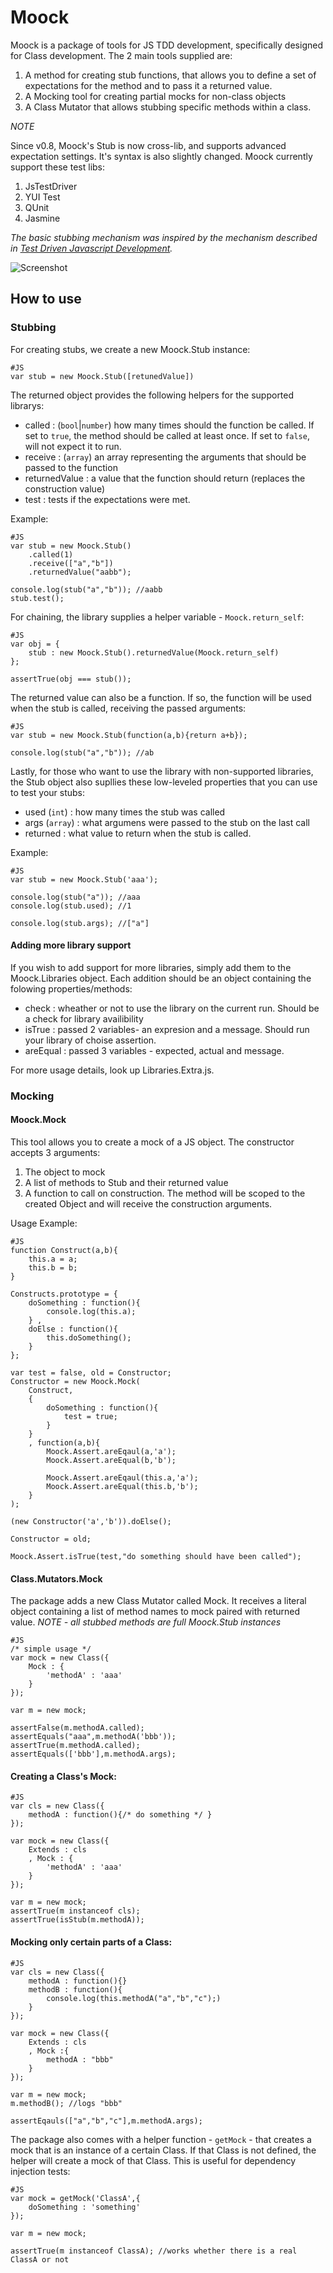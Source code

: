 Moock
===================
Moock is a package of tools for JS TDD development, specifically designed for Class development.
The 2 main tools supplied are:

1. A method for creating stub functions, that allows you to define a set of expectations for the method and to pass it a returned value. 
2. A Mocking tool for creating partial mocks for non-class objects
3. A Class Mutator that allows stubbing specific methods within a class.

*NOTE*

Since v0.8, Moock's Stub is now cross-lib, and supports advanced expectation settings. It's syntax is also slightly changed.
Moock currently support these test libs:

1. JsTestDriver
2. YUI Test
3. QUnit
4. Jasmine

*The basic stubbing mechanism was inspired by the mechanism described in [Test Driven Javascript Development](http://tddjs.com/).*

![Screenshot](https://github.com/arieh/Moock/raw/master/moock.png)

How to use
----------

### Stubbing

For creating stubs, we create a new Moock.Stub instance:

    #JS
    var stub = new Moock.Stub([retunedValue])

The returned object provides the following helpers for the supported librarys:

* called : (`bool`|`number`) how many times should the function be called. If set to `true`, the method should be called at least once. If set to `false`, will not expect it to run.
* receive : (`array`) an array representing the arguments that should be passed to the function
* returnedValue : a value that the function should return (replaces the construction value)
* test : tests if the expectations were met.

Example:
    
    #JS
    var stub = new Moock.Stub()
        .called(1)
        .receive(["a","b"])
        .returnedValue("aabb");
            
    console.log(stub("a","b")); //aabb
    stub.test();
    
For chaining, the library supplies a helper variable - `Moock.return_self`:

    #JS
    var obj = {
        stub : new Moock.Stub().returnedValue(Moock.return_self)
    };
     
    assertTrue(obj === stub());
         
The returned value can also be a function. If so, the function will be used when the stub is called, receiving the passed arguments:

    #JS
    var stub = new Moock.Stub(function(a,b){return a+b});
    
    console.log(stub("a","b")); //ab

Lastly, for those who want to use the library with non-supported libraries, the Stub object also supllies these low-leveled properties that you can use to test your stubs:

* used (`int`) : how many times the stub was called
* args (`array`) : what argumens were passed to the stub on the last call
* returned : what value to return when the stub is called.

Example:

    #JS
    var stub = new Moock.Stub('aaa');
        
    console.log(stub("a")); //aaa
    console.log(stub.used); //1
         
    console.log(stub.args); //["a"]

#### Adding more library support

If you wish to add support for more libraries, simply add them to the Moock.Libraries object. Each addition should be an object
containing the folowing properties/methods:

* check : wheather or not to use the library on the current run. Should be a check for library availibility
* isTrue : passed 2 variables- an expresion and a message. Should run your library of choise assertion.
* areEqual : passed 3 variables - expected, actual and message. 

For more usage details, look up Libraries.Extra.js. 


### Mocking

#### Moock.Mock

This tool allows you to create a mock of a JS object. 
The constructor accepts 3 arguments:

1. The object to mock
2. A list of methods to Stub and their returned value
3. A function to call on construction. The method will be scoped to the created Object and will receive the construction arguments.
	
Usage Example:

	#JS
	function Construct(a,b){
		this.a = a;
		this.b = b;
	}
	
	Constructs.prototype = {
		doSomething : function(){
			console.log(this.a);
		} , 
		doElse : function(){
			this.doSomething();
		}
	};
	
	var test = false, old = Constructor;
	Constructor = new Moock.Mock(
		Construct, 
		{	
			doSomething : function(){
				test = true;	
			}
		}
		, function(a,b){
			Moock.Assert.areEqaul(a,'a');
			Moock.Assert.areEqual(b,'b');
			
			Moock.Assert.areEqaul(this.a,'a');
			Moock.Assert.areEqual(this.b,'b');
		}
	);
	
	(new Constructor('a','b')).doElse();
	
	Constructor = old;
	
	Moock.Assert.isTrue(test,"do something should have been called");
	
#### Class.Mutators.Mock

The package adds a new Class Mutator called Mock. It receives a literal object containing a list of method names 
to mock paired with returned value.
*NOTE - all stubbed methods are full Moock.Stub instances*

    #JS
    /* simple usage */
    var mock = new Class({
        Mock : {
            'methodA' : 'aaa'
        }
    });
    
    var m = new mock;
    
    assertFalse(m.methodA.called);
    assertEquals("aaa",m.methodA('bbb'));
    assertTrue(m.methodA.called);
    assertEquals(['bbb'],m.methodA.args);
    

#### Creating a Class's Mock:

    #JS
    var cls = new Class({
        methodA : function(){/* do something */ }
    });
    
    var mock = new Class({
        Extends : cls
        , Mock : {
            'methodA' : 'aaa'
        } 
    });
    
    var m = new mock;
    assertTrue(m instanceof cls);
    assertTrue(isStub(m.methodA));
    
#### Mocking only certain parts of a Class:

    #JS
    var cls = new Class({
        methodA : function(){}
        methodB : function(){
            console.log(this.methodA("a","b","c");)
        }
    });
    
    var mock = new Class({
        Extends : cls
        , Mock :{
            methodA : "bbb"
        }
    });
    
    var m = new mock;
    m.methodB(); //logs "bbb"
    
    assertEqauls(["a","b","c"],m.methodA.args);
    
    
The package also comes with a helper function - `getMock` - that creates a mock that is an instance of a certain Class. 
If that Class is not defined, the helper will create a mock of that Class. This is useful for dependency injection tests:

    #JS
    var mock = getMock('ClassA',{
        doSomething : 'something'
    });
    
    var m = new mock;
    
    assertTrue(m instanceof ClassA); //works whether there is a real ClassA or not
